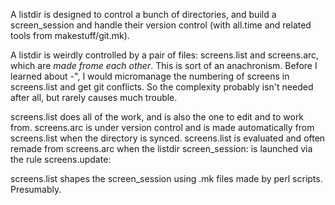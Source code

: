 A listdir is designed to control a bunch of directories, and build a screen_session and handle their version control (with all.time and related tools from makestuff/git.mk).

A listdir is weirdly controlled by a pair of files: screens.list and screens.arc, which are _made frome each other_. This is sort of an anachronism. Before I learned about <screenkey>-", I would micromanage the numbering of screens in screens.list and get git conflicts. So the complexity probably isn't needed after all, but rarely causes much trouble.

screens.list does all of the work, and is also the one to edit and to work from. screens.arc is under version control and is made automatically from screens.list when the directory is synced. screens.list is evaluated and often remade from screens.arc when the listdir screen_session: is launched via the rule screens.update:

screens.list shapes the screen_session using .mk files made by perl scripts. Presumably.
